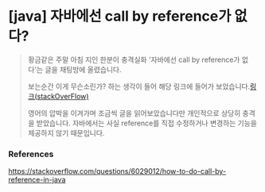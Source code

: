# [java] 자바에선 call by reference가 없다?

> 황금같은 주말 아침 지인 한분이 충격실화 '자바에선 call by reference가 없다'는 글을 채팅방에 올렸습니다.
>
> 보는순간 이게 무슨소린가? 하는 생각이 들어 해당 링크에 들어가 보았습니다.[링크(stackOverFlow)](https://stackoverflow.com/questions/6029012/how-to-do-call-by-reference-in-java)
>
> 영어의 압박을 이겨가며 조금씩 글을 읽어보았습니다만 개인적으로 상당히 충격을 받았습니다. 자바에서는 사실 reference를 직접 수정하거나 변경하는 기능을 제공하지 않기 때문입니다.





### References

https://stackoverflow.com/questions/6029012/how-to-do-call-by-reference-in-java